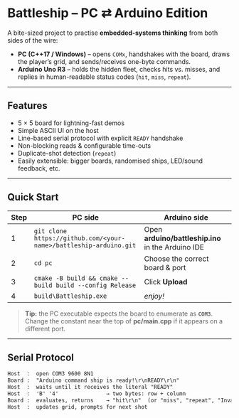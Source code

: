 # Battleship – PC ⇄ Arduino Edition

A bite-sized project to practise **embedded-systems thinking** from both sides of the wire:

- **PC (C++17 / Windows)** – opens `COMx`, handshakes with the board, draws the player’s grid, and sends/receives one-byte commands.  
- **Arduino Uno R3** – holds the hidden fleet, checks hits vs. misses, and replies in human-readable status codes (`hit`, `miss`, `repeat`).

---

## Features

* 5 × 5 board for lightning-fast demos  
* Simple ASCII UI on the host  
* Line-based serial protocol with explicit `READY` handshake  
* Non-blocking reads & configurable time-outs  
* Duplicate-shot detection (`repeat`)  
* Easily extensible: bigger boards, randomised ships, LED/sound feedback, etc.

---

## Quick Start

| Step | PC side | Arduino side |
|-----|---------|--------------|
| 1 | `git clone https://github.com/<your-name>/battleship-arduino.git` | Open **arduino/battleship.ino** in the Arduino IDE |
| 2 | `cd pc` | Choose the correct board & port |
| 3 | `cmake -B build && cmake --build build --config Release` | Click **Upload** |
| 4 | `build\Battleship.exe` | _enjoy!_ |

> **Tip:** the PC executable expects the board to enumerate as **`COM3`**.  
> Change the constant near the top of **pc/main.cpp** if it appears on a different port.

---

## Serial Protocol

```txt
Host  :  open COM3 9600 8N1
Board :  "Arduino command ship is ready!\r\nREADY\r\n"
Host  :  waits until it receives the literal "READY"
Host  :  'B' '4'               → two bytes: row + column
Board :  evaluates, returns    → "hit\r\n"  (or "miss", "repeat", "Invalid")
Host  :  updates grid, prompts for next shot

